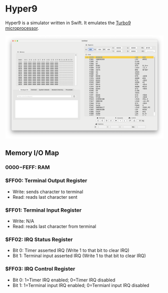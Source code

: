 # Hyper9
Hyper9 is a simulator written in Swift. It emulates the [Turbo9 microprocessor](http://www.turbo9.org/).

![Screenshot of Hyper9 running on macOS.](assets/Hyper9.png)

## Memory I/O Map

### $0000-$FEFF: RAM

### $FF00: Terminal Output Register
* Write: sends character to terminal
* Read: reads last character sent

### $FF01: Terminal Input Register
* Write: N/A
* Read: reads last character from terminal
    
### $FF02: IRQ Status Register
* Bit 0: Timer asserted IRQ (Write 1 to that bit to clear IRQ)
* Bit 1: Terminal input asserted IRQ (Write 1 to that bit to clear IRQ)

### $FF03: IRQ Control Register
* Bit 0: 1=Timer IRQ enabled; 0=Timer IRQ disabled
* Bit 1: 1=Terminal input IRQ enabled; 0=Termianl input IRQ disabled

